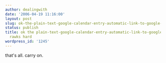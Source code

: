 ```yaml
---
author: dealingwith
date: '2006-04-19 11:16:00'
layout: post
slug: ok-the-plain-text-google-calendar-entry-automatic-link-to-google-maps-thing-rawks-hard
status: publish
title: ok the plain-text-google-calendar-entry-automatic-link-to-google-maps thing
  rawks hard
wordpress_id: '1245'
---
```


that's all. carry on.


